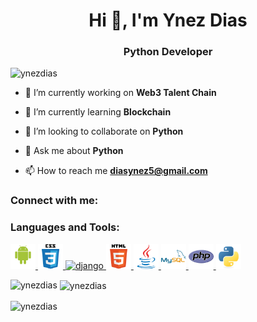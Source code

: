 
<h1 align="center">Hi 👋, I'm Ynez Dias</h1>
<h3 align="center">Python Developer</h3>


<p align="left"> <img src="https://komarev.com/ghpvc/?username=ynezdias&label=Profile%20views&color=0e75b6&style=flat" alt="ynezdias" /> </p>

- 🔭 I’m currently working on **Web3 Talent Chain**

- 🌱 I’m currently learning **Blockchain**

- 👯 I’m looking to collaborate on **Python**

- 💬 Ask me about **Python**

- 📫 How to reach me **diasynez5@gmail.com**

<h3 align="left">Connect with me:</h3>
<p align="left">
</p>

<h3 align="left">Languages and Tools:</h3>
<p align="left"> <a href="https://developer.android.com" target="_blank" rel="noreferrer"> <img src="https://raw.githubusercontent.com/devicons/devicon/master/icons/android/android-original-wordmark.svg" alt="android" width="40" height="40"/> </a> <a href="https://www.w3schools.com/css/" target="_blank" rel="noreferrer"> <img src="https://raw.githubusercontent.com/devicons/devicon/master/icons/css3/css3-original-wordmark.svg" alt="css3" width="40" height="40"/> </a> <a href="https://www.djangoproject.com/" target="_blank" rel="noreferrer"> <img src="https://cdn.worldvectorlogo.com/logos/django.svg" alt="django" width="40" height="40"/> </a> <a href="https://www.w3.org/html/" target="_blank" rel="noreferrer"> <img src="https://raw.githubusercontent.com/devicons/devicon/master/icons/html5/html5-original-wordmark.svg" alt="html5" width="40" height="40"/> </a> <a href="https://www.java.com" target="_blank" rel="noreferrer"> <img src="https://raw.githubusercontent.com/devicons/devicon/master/icons/java/java-original.svg" alt="java" width="40" height="40"/> </a> <a href="https://www.mysql.com/" target="_blank" rel="noreferrer"> <img src="https://raw.githubusercontent.com/devicons/devicon/master/icons/mysql/mysql-original-wordmark.svg" alt="mysql" width="40" height="40"/> </a> <a href="https://www.php.net" target="_blank" rel="noreferrer"> <img src="https://raw.githubusercontent.com/devicons/devicon/master/icons/php/php-original.svg" alt="php" width="40" height="40"/> </a> <a href="https://www.python.org" target="_blank" rel="noreferrer"> <img src="https://raw.githubusercontent.com/devicons/devicon/master/icons/python/python-original.svg" alt="python" width="40" height="40"/> </a> </p>

<p><img align="left" src="https://github-readme-stats.vercel.app/api/top-langs?username=ynezdias&show_icons=true&locale=en&layout=compact" alt="ynezdias" /></p>

<p>&nbsp;<img align="center" src="https://github-readme-stats.vercel.app/api?username=ynezdias&show_icons=true&locale=en" alt="ynezdias" /></p>

<p><img align="center" src="https://github-readme-streak-stats.herokuapp.com/?user=ynezdias&" alt="ynezdias" /></p>
